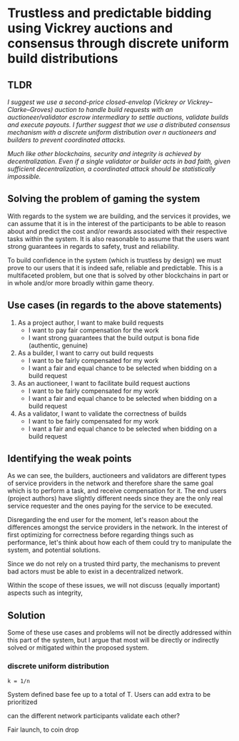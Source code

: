 # Trustless and predictable bidding using Vickrey auctions and consensus through discrete uniform build distributions

## TLDR

_I suggest we use a second-price closed-envelop (Vickrey or Vickrey–Clarke–Groves) auction to handle build requests with an auctioneer/validator escrow intermediary to settle auctions, validate builds and execute payouts. I further suggest that we use a distributed consensus mechanism with a discrete uniform distribution over n auctioneers and builders to prevent coordinated attacks._

_Much like other blockchains, security and integrity is achieved by decentralization. Even if a single validator or builder acts in bad faith, given sufficient decentralization, a coordinated attack should be statistically impossible._

## Solving the problem of gaming the system

With regards to the system we are building, and the services it provides, we can assume that it is in the interest of the participants to be able to reason about and predict the cost and/or rewards associated with their respective tasks within the system. It is also reasonable to assume that the users want strong guarantees in regards to safety, trust and reliability.

To build confidence in the system (which is trustless by design) we must prove to our users that it is indeed safe, reliable and predictable. This is a multifaceted problem, but one that is solved by other blockchains in part or in whole and/or more broadly within game theory.

## Use cases (in regards to the above statements)

1. As a project author, I want to make build requests
    * I want to pay fair compensation for the work
    * I want strong guarantees that the build output is bona fide (authentic, genuine)
1. As a builder, I want to carry out build requests
    * I want to be fairly compensated for my work
    * I want a fair and equal chance to be selected when bidding on a build request
1. As an auctioneer, I want to facilitate build request auctions
    * I want to be fairly compensated for my work
    * I want a fair and equal chance to be selected when bidding on a build request
1. As a validator, I want to validate the correctness of builds
    * I want to be fairly compensated for my work
    * I want a fair and equal chance to be selected when bidding on a build request

## Identifying the weak points

As we can see, the builders, auctioneers and validators are different types of service providers in the network and therefore share the same goal which is to perform a task, and receive compensation for it. The end users (project authors) have slightly different needs since they are the only real service requester and the ones paying for the service to be executed.

Disregarding the end user for the moment, let's reason about the differences amongst the service providers in the network. In the interest of first optimizing for correctness before regarding things such as performance, let's think about how each of them could try to manipulate the system, and potential solutions.

Since we do not rely on a trusted third party, the mechanisms to prevent bad actors must be able to exist in a decentralized network.

Within the scope of these issues, we will not discuss (equally important) aspects such as integrity, 

## Solution

Some of these use cases and problems will not be directly addressed within this part of the system, but I argue that most will be directly or indirectly solved or mitigated within the proposed system.


### discrete uniform distribution

`k = 1/n`

System defined base fee up to a total of T. Users can add extra to be prioritized

can the different network participants validate each other?

Fair launch, to coin drop